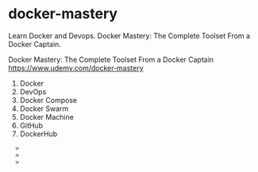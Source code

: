 # docker-mastery
Learn Docker and Devops. Docker Mastery: The Complete Toolset From a Docker Captain.

Docker Mastery: The Complete Toolset From a Docker Captain  
https://www.udemy.com/docker-mastery

1. Docker
2. DevOps
3. Docker Compose
4. Docker Swarm
5. Docker Machine
6. GitHub
7. DockerHub

```
  > 
  >
  >
```